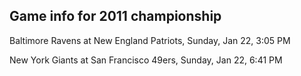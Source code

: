 ## Game info for 2011 championship
Baltimore Ravens at New England Patriots, Sunday, Jan 22, 3:05 PM



New York Giants at San Francisco 49ers, Sunday, Jan 22, 6:41 PM

